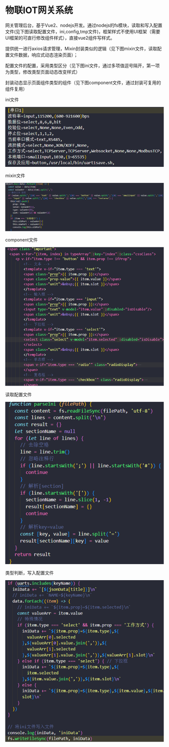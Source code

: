 

# 物联IOT网关系统

网关管理后台，基于Vue2、nodejs开发。通过nodejs的fs模块，读取和写入配置文件(见下图读取配置文件，ini,config,tmp文件)，框架样式不使用UI框架（需要UI框架的可直行修改组件样式），直接vue2组件写样式。

提供统一进行axios请求管理，Mixin封装类似的逻辑（见下图mixin文件，读取配置文件数据，响应式动态渲染页面）；

配置文件的配置，采用类型区分（见下图ini文件，通过多项值逗号隔开，第一项为类型，修改类型页面动态改变样式）

封装动态显示页面组件类型的组件（见下图component文件，通过封装可复用的组件复用）

ini文件

![1683704001086](assets/1683704001086.png)

mixin文件

![1683704152590](assets/1683704152590.png)

component文件

![1683704235209](assets/1683704235209.png)

读取配置文件

![1683704426907](assets/1683704426907.png)

类型判断，写入配置文件

![1683704390390](assets/1683704390390.png)